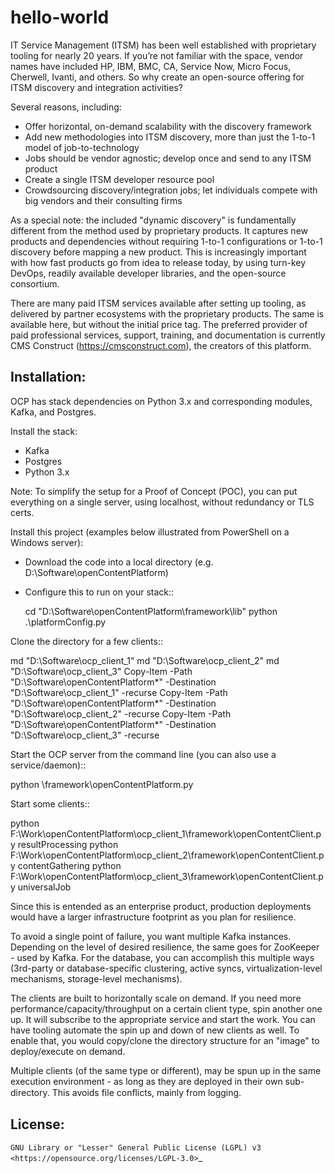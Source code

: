 hello-world
===========

IT Service Management (ITSM) has been well established with proprietary tooling for nearly 20 years. If you’re not familiar with the space, vendor names have included HP, IBM, BMC, CA, Service Now, Micro Focus, Cherwell, Ivanti, and others. So why create an open-source offering for ITSM discovery and integration activities?

Several reasons, including:

 * Offer horizontal, on-demand scalability with the discovery framework
 * Add new methodologies into ITSM discovery, more than just the 1-to-1 model of job-to-technology
 * Jobs should be vendor agnostic; develop once and send to any ITSM product
 * Create a single ITSM developer resource pool
 * Crowdsourcing discovery/integration jobs; let individuals compete with big vendors and their consulting firms

As a special note: the included "dynamic discovery" is fundamentally different from the method used by proprietary products. It captures new products and dependencies without requiring 1-to-1 configurations or 1-to-1 discovery before mapping a new product. This is increasingly important with how fast products go from idea to release today, by using turn-key DevOps, readily available developer libraries, and the open-source consortium.

There are many paid ITSM services available after setting up tooling, as delivered by partner ecosystems with the proprietary products. The same is available here, but without the initial price tag. The preferred provider of paid professional services, support, training, and documentation is currently CMS Construct (https://cmsconstruct.com), the creators of this platform.


Installation:
-------------
OCP has stack dependencies on Python 3.x and corresponding modules, Kafka, and Postgres. 

Install the stack: 
 * Kafka
 * Postgres
 * Python 3.x

Note: To simplify the setup for a Proof of Concept (POC), you can put everything on a single server, using localhost, without redundancy or TLS certs.

Install this project (examples below illustrated from PowerShell on a Windows server):
 * Download the code into a local directory (e.g. D:\Software\openContentPlatform)
 * Configure this to run on your stack::

   cd "D:\Software\openContentPlatform\framework\lib"
   python .\platformConfig.py

Clone the directory for a few clients::

   md "D:\Software\ocp_client_1"
   md "D:\Software\ocp_client_2"
   md "D:\Software\ocp_client_3"
   Copy-Item -Path "D:\Software\openContentPlatform\*" -Destination "D:\Software\ocp_client_1" -recurse
   Copy-Item -Path "D:\Software\openContentPlatform\*" -Destination "D:\Software\ocp_client_2" -recurse
   Copy-Item -Path "D:\Software\openContentPlatform\*" -Destination "D:\Software\ocp_client_3" -recurse

Start the OCP server from the command line (you can also use a service/daemon)::

   python <installPath>\framework\openContentPlatform.py 
  
Start some clients::

   python F:\Work\openContentPlatform\ocp_client_1\framework\openContentClient.py resultProcessing
   python F:\Work\openContentPlatform\ocp_client_2\framework\openContentClient.py contentGathering
   python F:\Work\openContentPlatform\ocp_client_3\framework\openContentClient.py universalJob


Since this is entended as an enterprise product, production deployments would have a larger infrastructure footprint as you plan for resilience. 

To avoid a single point of failure, you want multiple Kafka instances. Depending on the level of desired resilience, the same goes for ZooKeeper - used by Kafka. For the database, you can accomplish this multiple ways (3rd-party or database-specific clustering, active syncs, virtualization-level mechanisms, storage-level mechanisms).

The clients are built to horizontally scale on demand. If you need more performance/capacity/throughput on a certain client type, spin another one up. It will subscribe to the appropriate service and start the work. You can have tooling automate the spin up and down of new clients as well. To enable that, you would copy/clone the directory structure for an "image" to deploy/execute on demand.

Multiple clients (of the same type or different), may be spun up in the same execution environment - as long as they are deployed in their own sub-directory. This avoids file conﬂicts, mainly from logging. 


License:
--------
`GNU Library or "Lesser" General Public License (LGPL) v3 <https://opensource.org/licenses/LGPL-3.0>`_


